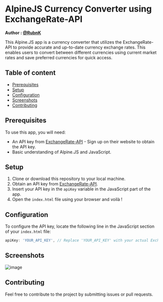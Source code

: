 # AlpineJS Currency Converter using ExchangeRate-API

**Author : [@RubnK](https://github.com/RubnK)**

This Alpine.JS app is a currency converter that utilizes the ExchangeRate-API to provide accurate and up-to-date currency exchange rates. This enables users to convert between different currencies using current market rates and save preferred currencies for quick access.

## Table of content

- [Prerequisites](#Prerequisites)
- [Setup](#Setup)
- [Configuration](#Configuration)
- [Screenshots](#Screenshots)
- [Contributing](#Contributing)

## Prerequisites
To use this app, you will need:
- An API key from [ExchangeRate-API](https://www.exchangerate-api.com/) - Sign up on their website to obtain the API key.
- Basic understanding of Alpine.JS and JavaScript.

## Setup
1. Clone or download this repository to your local machine.
2. Obtain an API key from [ExchangeRate-API](https://www.exchangerate-api.com/).
3. Insert your API key in the `apiKey` variable in the JavaScript part of the app.
4. Open the `index.html` file using your browser and voilà !

## Configuration
To configure the API key, locate the following line in the JavaScript section of your `index.html` file:

```javascript
apiKey: 'YOUR_API_KEY', // Replace 'YOUR_API_KEY' with your actual ExchangeRate-API key
```

## Screenshots
![image](https://github.com/user-attachments/assets/04bb507f-2390-4722-877d-100aa5950154)

## Contributing
Feel free to contribute to the project by submitting issues or pull requests.
